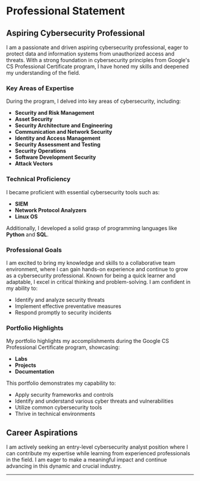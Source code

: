 

# Professional Statement

## Aspiring Cybersecurity Professional

I am a passionate and driven aspiring cybersecurity professional, eager to protect data and information systems from unauthorized access and threats. With a strong foundation in cybersecurity principles from Google's CS Professional Certificate program, I have honed my skills and deepened my understanding of the field.

### Key Areas of Expertise

During the program, I delved into key areas of cybersecurity, including:

- **Security and Risk Management**
- **Asset Security**
- **Security Architecture and Engineering**
- **Communication and Network Security**
- **Identity and Access Management**
- **Security Assessment and Testing**
- **Security Operations**
- **Software Development Security**
- **Attack Vectors**

### Technical Proficiency

I became proficient with essential cybersecurity tools such as:

- **SIEM**
- **Network Protocol Analyzers**
- **Linux OS**

Additionally, I developed a solid grasp of programming languages like **Python** and **SQL**.

### Professional Goals

I am excited to bring my knowledge and skills to a collaborative team environment, where I can gain hands-on experience and continue to grow as a cybersecurity professional. Known for being a quick learner and adaptable, I excel in critical thinking and problem-solving. I am confident in my ability to:

- Identify and analyze security threats
- Implement effective preventative measures
- Respond promptly to security incidents

### Portfolio Highlights

My portfolio highlights my accomplishments during the Google CS Professional Certificate program, showcasing:

- **Labs**
- **Projects**
- **Documentation**

This portfolio demonstrates my capability to:

- Apply security frameworks and controls
- Identify and understand various cyber threats and vulnerabilities
- Utilize common cybersecurity tools
- Thrive in technical environments

## Career Aspirations

I am actively seeking an entry-level cybersecurity analyst position where I can contribute my expertise while learning from experienced professionals in the field. I am eager to make a meaningful impact and continue advancing in this dynamic and crucial industry.

---
